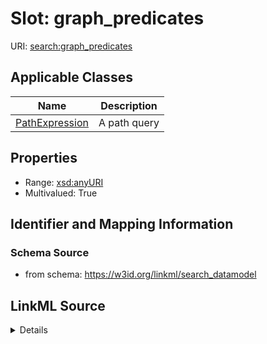 # Slot: graph_predicates

URI: [search:graph_predicates](https://w3id.org/linkml/search_datamodel/graph_predicates)



<!-- no inheritance hierarchy -->




## Applicable Classes

| Name | Description |
| --- | --- |
[PathExpression](PathExpression.md) | A path query






## Properties

* Range: [xsd:anyURI](http://www.w3.org/2001/XMLSchema#anyURI)
* Multivalued: True








## Identifier and Mapping Information







### Schema Source


* from schema: https://w3id.org/linkml/search_datamodel




## LinkML Source

<details>
```yaml
name: graph_predicates
from_schema: https://w3id.org/linkml/search_datamodel
rank: 1000
multivalued: true
alias: graph_predicates
owner: PathExpression
domain_of:
- PathExpression
range: uriorcurie

```
</details>